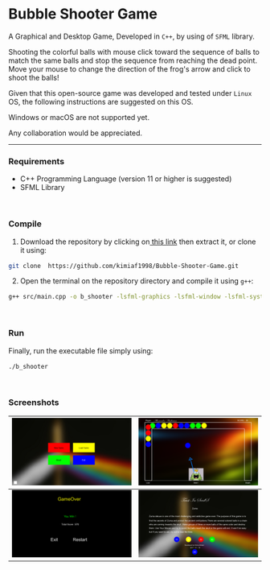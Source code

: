 # Bubble Shooter Game

A Graphical and Desktop Game, Developed in `C++`, by using of `SFML` library.

Shooting the colorful balls with mouse click toward the sequence of balls to match the same balls and stop the sequence from reaching the dead point. Move your mouse to change the direction of the frog's arrow and click to shoot the balls! 

Given that this open-source game was developed and tested under `Linux` OS, the following instructions are suggested on this OS. 

Windows or macOS are not supported yet.

Any collaboration would be appreciated.

------------

### Requirements
- C++ Programming Language (version 11 or higher is suggested)
-  SFML Library

<br/>

### Compile

1. Download the repository by clicking on[ this link](https://github.com/kimiaf1998/Bubble-Shooter-Game/archive/refs/heads/master.zip " this link") then extract it, or clone it using:
```bash
git clone  https://github.com/kimiaf1998/Bubble-Shooter-Game.git
```

2. Open the terminal on the repository directory and compile it using `g++`:
```bash
g++ src/main.cpp -o b_shooter -lsfml-graphics -lsfml-window -lsfml-system
```

<br/>

### Run
Finally, run the executable file simply using:
```bash
./b_shooter
```

<br/>

### Screenshots
| ![scr1](https://github.com/kimiaf1998/Bubble-Shooter-Game/blob/master/screenshots/3.png "scr1") | ![scr2](https://github.com/kimiaf1998/Bubble-Shooter-Game/blob/master/screenshots/2.png "scr2") |
| ------------ | ------------ |
| ![scr4](https://github.com/kimiaf1998/Bubble-Shooter-Game/blob/master/screenshots/4.png "scr4") | ![scr3](https://github.com/kimiaf1998/Bubble-Shooter-Game/blob/master/screenshots/1.png "scr3") |
